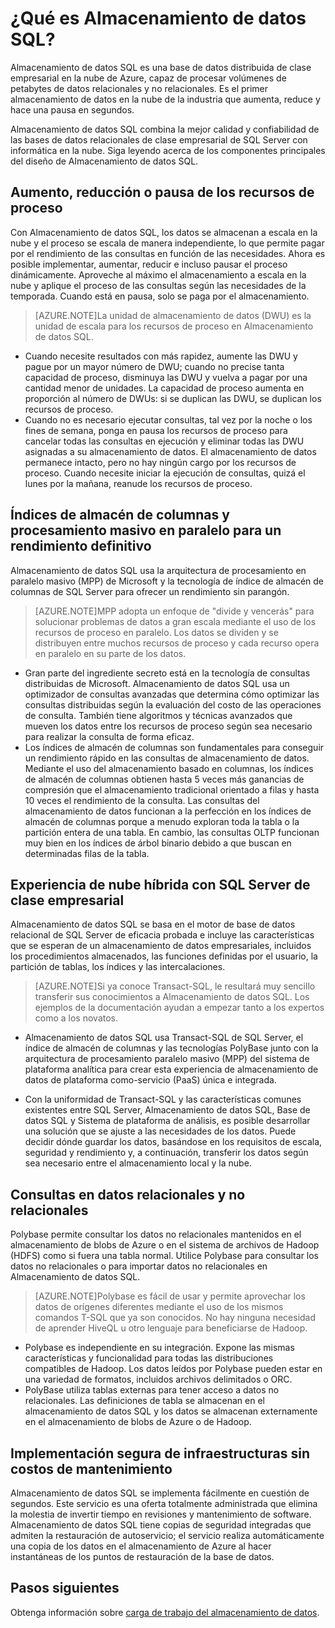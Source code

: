 <properties
   pageTitle="Qué es Almacenamiento de datos SQL | Microsoft Azure"
   description="Una base de datos distribuida de clase empresarial en la nube de Azure, capaz de procesar volúmenes de petabytes de datos relacionales y no relacionales. Es el primer almacenamiento de datos en la nube de la industria que aumenta, reduce y hace una pausa en segundos."
   services="sql-data-warehouse"
   documentationCenter="NA"
   authors="barbkess"
   manager="jhubbard"
   editor=""/>

<tags
   ms.service="sql-data-warehouse"
   ms.devlang="NA"
   ms.topic="article"
   ms.tgt_pltfrm="NA"
   ms.workload="data-services"
   ms.date="05/23/2015"
   ms.author="barbkess;JRJ@BigBangData.co.uk;"/>

# ¿Qué es Almacenamiento de datos SQL?

Almacenamiento de datos SQL es una base de datos distribuida de clase empresarial en la nube de Azure, capaz de procesar volúmenes de petabytes de datos relacionales y no relacionales. Es el primer almacenamiento de datos en la nube de la industria que aumenta, reduce y hace una pausa en segundos.

Almacenamiento de datos SQL combina la mejor calidad y confiabilidad de las bases de datos relacionales de clase empresarial de SQL Server con informática en la nube. Siga leyendo acerca de los componentes principales del diseño de Almacenamiento de datos SQL.

## Aumento, reducción o pausa de los recursos de proceso
Con Almacenamiento de datos SQL, los datos se almacenan a escala en la nube y el proceso se escala de manera independiente, lo que permite pagar por el rendimiento de las consultas en función de las necesidades. Ahora es posible implementar, aumentar, reducir e incluso pausar el proceso dinámicamente. Aproveche al máximo el almacenamiento a escala en la nube y aplique el proceso de las consultas según las necesidades de la temporada. Cuando está en pausa, solo se paga por el almacenamiento.

> [AZURE.NOTE]La unidad de almacenamiento de datos (DWU) es la unidad de escala para los recursos de proceso en Almacenamiento de datos SQL.

- Cuando necesite resultados con más rapidez, aumente las DWU y pague por un mayor número de DWU; cuando no precise tanta capacidad de proceso, disminuya las DWU y vuelva a pagar por una cantidad menor de unidades. La capacidad de proceso aumenta en proporción al número de DWUs: si se duplican las DWU, se duplican los recursos de proceso. 
- Cuando no es necesario ejecutar consultas, tal vez por la noche o los fines de semana, ponga en pausa los recursos de proceso para cancelar todas las consultas en ejecución y eliminar todas las DWU asignadas a su almacenamiento de datos. El almacenamiento de datos permanece intacto, pero no hay ningún cargo por los recursos de proceso. Cuando necesite iniciar la ejecución de consultas, quizá el lunes por la mañana, reanude los recursos de proceso. 

## Índices de almacén de columnas y procesamiento masivo en paralelo para un rendimiento definitivo
Almacenamiento de datos SQL usa la arquitectura de procesamiento en paralelo masivo (MPP) de Microsoft y la tecnología de índice de almacén de columnas de SQL Server para ofrecer un rendimiento sin parangón.

> [AZURE.NOTE]MPP adopta un enfoque de "divide y vencerás" para solucionar problemas de datos a gran escala mediante el uso de los recursos de proceso en paralelo. Los datos se dividen y se distribuyen entre muchos recursos de proceso y cada recurso opera en paralelo en su parte de los datos.

- Gran parte del ingrediente secreto está en la tecnología de consultas distribuidas de Microsoft. Almacenamiento de datos SQL usa un optimizador de consultas avanzadas que determina cómo optimizar las consultas distribuidas según la evaluación del costo de las operaciones de consulta. También tiene algoritmos y técnicas avanzados que mueven los datos entre los recursos de proceso según sea necesario para realizar la consulta de forma eficaz.
- Los índices de almacén de columnas son fundamentales para conseguir un rendimiento rápido en las consultas de almacenamiento de datos. Mediante el uso del almacenamiento basado en columnas, los índices de almacén de columnas obtienen hasta 5 veces más ganancias de compresión que el almacenamiento tradicional orientado a filas y hasta 10 veces el rendimiento de la consulta. Las consultas del almacenamiento de datos funcionan a la perfección en los índices de almacén de columnas porque a menudo exploran toda la tabla o la partición entera de una tabla. En cambio, las consultas OLTP funcionan muy bien en los índices de árbol binario debido a que buscan en determinadas filas de la tabla.


## Experiencia de nube híbrida con SQL Server de clase empresarial
Almacenamiento de datos SQL se basa en el motor de base de datos relacional de SQL Server de eficacia probada e incluye las características que se esperan de un almacenamiento de datos empresariales, incluidos los procedimientos almacenados, las funciones definidas por el usuario, la partición de tablas, los índices y las intercalaciones.

> [AZURE.NOTE]Si ya conoce Transact-SQL, le resultará muy sencillo transferir sus conocimientos a Almacenamiento de datos SQL. Los ejemplos de la documentación ayudan a empezar tanto a los expertos como a los novatos.

- Almacenamiento de datos SQL usa Transact-SQL de SQL Server, el índice de almacén de columnas y las tecnologías PolyBase junto con la arquitectura de procesamiento paralelo masivo (MPP) del sistema de plataforma analítica para crear esta experiencia de almacenamiento de datos de plataforma como-servicio (PaaS) única e integrada.  

- Con la uniformidad de Transact-SQL y las características comunes existentes entre SQL Server, Almacenamiento de datos SQL, Base de datos SQL y Sistema de plataforma de análisis, es posible desarrollar una solución que se ajuste a las necesidades de los datos. Puede decidir dónde guardar los datos, basándose en los requisitos de escala, seguridad y rendimiento y, a continuación, transferir los datos según sea necesario entre el almacenamiento local y la nube.


## Consultas en datos relacionales y no relacionales
Polybase permite consultar los datos no relacionales mantenidos en el almacenamiento de blobs de Azure o en el sistema de archivos de Hadoop (HDFS) como si fuera una tabla normal. Utilice Polybase para consultar los datos no relacionales o para importar datos no relacionales en Almacenamiento de datos SQL.

> [AZURE.NOTE]Polybase es fácil de usar y permite aprovechar los datos de orígenes diferentes mediante el uso de los mismos comandos T-SQL que ya son conocidos. No hay ninguna necesidad de aprender HiveQL u otro lenguaje para beneficiarse de Hadoop.

- Polybase es independiente en su integración. Expone las mismas características y funcionalidad para todas las distribuciones compatibles de Hadoop. Los datos leídos por Polybase pueden estar en una variedad de formatos, incluidos archivos delimitados o ORC.
- PolyBase utiliza tablas externas para tener acceso a datos no relacionales. Las definiciones de tabla se almacenan en el almacenamiento de datos SQL y los datos se almacenan externamente en el almacenamiento de blobs de Azure o de Hadoop.


## Implementación segura de infraestructuras sin costos de mantenimiento
Almacenamiento de datos SQL se implementa fácilmente en cuestión de segundos. Este servicio es una oferta totalmente administrada que elimina la molestia de invertir tiempo en revisiones y mantenimiento de software. Almacenamiento de datos SQL tiene copias de seguridad integradas que admiten la restauración de autoservicio; el servicio realiza automáticamente una copia de los datos en el almacenamiento de Azure al hacer instantáneas de los puntos de restauración de la base de datos.


## Pasos siguientes
Obtenga información sobre [carga de trabajo del almacenamiento de datos].

<!--Image references-->

<!--Article references-->
[carga de trabajo del almacenamiento de datos]: ./sql-data-warehouse-overview-workload.md

<!--MSDN references-->

<!--Other Web references-->

<!---HONumber=July15_HO4-->